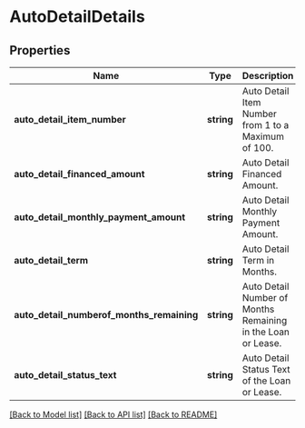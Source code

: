 # AutoDetailDetails

## Properties
Name | Type | Description | Notes
------------ | ------------- | ------------- | -------------
**auto_detail_item_number** | **string** | Auto Detail Item Number from 1 to a Maximum of 100. | [optional] 
**auto_detail_financed_amount** | **string** | Auto Detail Financed Amount. | [optional] 
**auto_detail_monthly_payment_amount** | **string** | Auto Detail Monthly Payment Amount. | [optional] 
**auto_detail_term** | **string** | Auto Detail Term in Months. | [optional] 
**auto_detail_numberof_months_remaining** | **string** | Auto Detail Number of Months Remaining in the Loan or Lease. | [optional] 
**auto_detail_status_text** | **string** | Auto Detail Status Text of the Loan or Lease. | [optional] 

[[Back to Model list]](../README.md#documentation-for-models) [[Back to API list]](../README.md#documentation-for-api-endpoints) [[Back to README]](../README.md)


